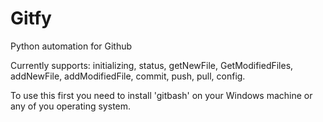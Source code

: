 # Gitfy
Python automation for Github

Currently supports:
initializing, status, getNewFile, GetModifiedFiles, addNewFile, addModifiedFile, commit, push, pull, config.

To use this first you need to install 'gitbash' on your Windows machine or any of you operating system.